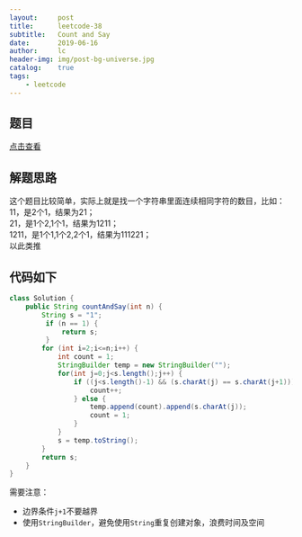 ```yaml
---
layout:     post
title:      leetcode-38
subtitle:   Count and Say
date:       2019-06-16
author:     lc
header-img: img/post-bg-universe.jpg
catalog:    true
tags:
    - leetcode
---
```


## 题目
[点击查看](https://leetcode.com/problems/count-and-say/)

## 解题思路
这个题目比较简单，实际上就是找一个字符串里面连续相同字符的数目，比如：   
11，是2个1，结果为21；   
21，是1个2,1个1，结果为1211；   
1211，是1个1,1个2,2个1，结果为111221；  
以此类推

## 代码如下
``` java
class Solution {
    public String countAndSay(int n) {
        String s = "1";
         if (n == 1) {
             return s;
         }
        for (int i=2;i<=n;i++) {
            int count = 1;
            StringBuilder temp = new StringBuilder("");
            for(int j=0;j<s.length();j++) {
                if ((j<s.length()-1) && (s.charAt(j) == s.charAt(j+1))) {
                    count++;
                } else {
                    temp.append(count).append(s.charAt(j));
                    count = 1;
                }
            }
            s = temp.toString();
        }
        return s;
    }
}
```
需要注意：
- 边界条件`j+1`不要越界
- 使用`StringBuilder`，避免使用`String`重复创建对象，浪费时间及空间